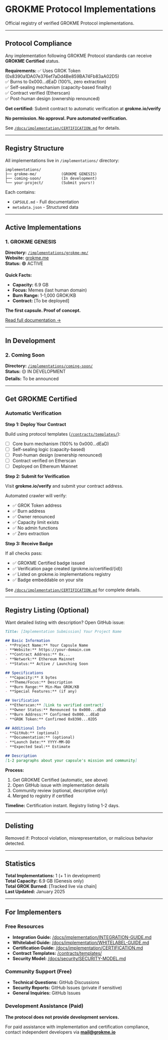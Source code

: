 # GROKME Protocol Implementations

Official registry of verified GROKME Protocol implementations.

---

## Protocol Compliance

Any implementation following GROKME Protocol standards can receive **GROKME Certified** status.

**Requirements:**
✅ Uses GROK Token (0x8390a1DA07e376ef7aDd4Be859BA74Fb83aA02D5)  
✅ Burns to 0x000...dEaD (100%, zero extraction)  
✅ Self-sealing mechanism (capacity-based finality)  
✅ Contract verified (Etherscan)  
✅ Post-human design (ownership renounced)

**Get certified:** Submit contract to automatic verification at **grokme.io/verify**

**No permission. No approval. Pure automated verification.**

See [`/docs/implementation/CERTIFICATION.md`](docs/implementation/CERTIFICATION.md) for details.

---

## Registry Structure

All implementations live in `/implementations/` directory:

```
implementations/
├── grokme-me/           (GROKME GENESIS)
├── coming-soon/         (In development)
└── your-project/        (Submit yours!)
```

Each contains:
- `CAPSULE.md` - Full documentation
- `metadata.json` - Structured data

---

## Active Implementations

### 1. GROKME GENESIS

**Directory:** [`/implementations/grokme-me/`](implementations/grokme-me/)  
**Website:** [grokme.me](https://grokme.me)  
**Status:** 🟢 ACTIVE

**Quick Facts:**
- **Capacity:** 6.9 GB
- **Focus:** Memes (last human domain)
- **Burn Range:** 1-1,000 GROK/KB
- **Contract:** [To be deployed]

**The first capsule. Proof of concept.**

[Read full documentation →](implementations/grokme-me/GENESIS.md)

---

## In Development

### 2. Coming Soon

**Directory:** [`/implementations/coming-soon/`](implementations/coming-soon/)  
**Status:** 🟡 IN DEVELOPMENT  
**Details:** To be announced

---

## Get GROKME Certified

### Automatic Verification

**Step 1: Deploy Your Contract**

Build using protocol templates ([`/contracts/templates/`](contracts/templates/)):
- [ ] Core burn mechanism (100% to 0x000...dEaD)
- [ ] Self-sealing logic (capacity-based)
- [ ] Post-human design (ownership renounced)
- [ ] Contract verified on Etherscan
- [ ] Deployed on Ethereum Mainnet

**Step 2: Submit for Verification**

Visit **grokme.io/verify** and submit your contract address.

Automated crawler will verify:
- ✅ GROK Token address
- ✅ Burn address
- ✅ Owner renounced
- ✅ Capacity limit exists
- ✅ No admin functions
- ✅ Zero extraction

**Step 3: Receive Badge**

If all checks pass:
- ✅ GROKME Certified badge issued
- ✅ Verification page created (grokme.io/certified/{id})
- ✅ Listed on grokme.io implementations registry
- ✅ Badge embeddable on your site

See [`/docs/implementation/CERTIFICATION.md`](docs/implementation/CERTIFICATION.md) for complete details.

---

## Registry Listing (Optional)

Want detailed listing with description? Open GitHub issue:

```markdown
Title: [Implementation Submission] Your Project Name

## Basic Information
- **Project Name:** Your Capsule Name
- **Website:** https://your-domain.com
- **Contract Address:** 0x...
- **Network:** Ethereum Mainnet
- **Status:** Active / Launching Soon

## Specifications
- **Capacity:** X bytes
- **Theme/Focus:** Description
- **Burn Range:** Min-Max GROK/KB
- **Special Features:** (if any)

## Verification
- **Etherscan:** [Link to verified contract]
- **Owner Status:** Renounced to 0x000...dEaD
- **Burn Address:** Confirmed 0x000...dEaD
- **GROK Token:** Confirmed 0x8390...02D5

## Additional Info
- **GitHub:** (optional)
- **Documentation:** (optional)
- **Launch Date:** YYYY-MM-DD
- **Expected Seal:** Estimate

## Description
[1-2 paragraphs about your capsule's mission and community]
```

**Process:**

1. Get GROKME Certified (automatic, see above)
2. Open GitHub issue with implementation details
3. Community review (optional, descriptive only)
4. Merged to registry if certified

**Timeline:** Certification instant. Registry listing 1-2 days.

---

## Delisting

Removed if: Protocol violation, misrepresentation, or malicious behavior detected.

---

## Statistics

**Total Implementations:** 1 (+ 1 in development)  
**Total Capacity:** 6.9 GB (Genesis only)  
**Total GROK Burned:** [Tracked live via chain]  
**Last Updated:** January 2025

---

## For Implementers

### Free Resources

- **Integration Guide:** [/docs/implementation/INTEGRATION-GUIDE.md](docs/implementation/INTEGRATION-GUIDE.md)
- **Whitelabel Guide:** [/docs/implementation/WHITELABEL-GUIDE.md](docs/implementation/WHITELABEL-GUIDE.md)
- **Certification Guide:** [/docs/implementation/CERTIFICATION.md](docs/implementation/CERTIFICATION.md)
- **Contract Templates:** [/contracts/templates/](contracts/templates/)
- **Security Model:** [/docs/security/SECURITY-MODEL.md](docs/security/SECURITY-MODEL.md)

### Community Support (Free)

- **Technical Questions:** GitHub Discussions
- **Security Reports:** GitHub Issues (private if sensitive)
- **General Inquiries:** GitHub Issues

### Development Assistance (Paid)

**The protocol does not provide development services.**

For paid assistance with implementation and certification compliance, contact independent developers via **mail@grokme.io**

